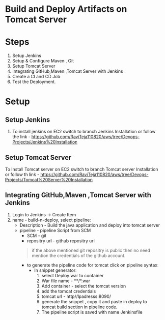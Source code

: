 # Build and Deploy Artifacts on Tomcat Server

# Steps
1. Setup Jenkins
2. Setup & Configure Maven , Git
3. Setup Tomcat Server
4. Integrating GitHub,Maven ,Tomcat Server with Jenkins
5. Create a CI and CD Job
6. Test the Deployment.
   
# Setup

## Setup Jenkins
1. To install jenkins on EC2 switch to branch Jenkins Installation or follow the link - https://github.com/RaviTeja110820/aws/tree/Devops-Projects/Jenkins%20Installation

## Setup Tomcat Server
To Install Tomcat server on EC2 switch to branch Tomcat server Installation or follow th link - https://github.com/RaviTeja110820/aws/tree/Devops-Projects/Tomcat%20Server%20Installation

## Integrating GitHub,Maven ,Tomcat Server with Jenkins
1. Login to Jenkins -> Create Item 
2. name - build-n-deploy, select pipeline:
   * Description - Build the java application and deploy into tomcat server
   * pipeline - pipeline Script from SCM
     * SCM - git
     * repositry url - github repositry url
      > if the above mentioned git repositry is public then no need mention the credentials of the github account.
     * to generate the pipeline code for tomcat click on pipeline syntax:
        * In snippet generator: 
           1. select Deploy war to container
           2. War file name - **/*.war
           3. Add container - select the tomcat version
           4. add the tomcat credentials
           5. tomcat url - http//Ipadresss:8090/
           6. generate the snippet , copy it and paste in deploy to tomcat build section in pipeline code.
           7. The pipeline script is saved with name Jenkinsfile